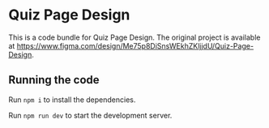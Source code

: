 
  # Quiz Page Design

  This is a code bundle for Quiz Page Design. The original project is available at https://www.figma.com/design/Me75p8DiSnsWEkhZKljjdU/Quiz-Page-Design.

  ## Running the code

  Run `npm i` to install the dependencies.

  Run `npm run dev` to start the development server.
  